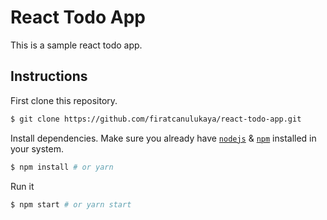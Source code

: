 # React Todo App

This is a sample react todo app.

## Instructions

First clone this repository.
```bash
$ git clone https://github.com/firatcanulukaya/react-todo-app.git
```

Install dependencies. Make sure you already have [`nodejs`](https://nodejs.org/en/) & [`npm`](https://www.npmjs.com/) installed in your system.

```bash
$ npm install # or yarn
```

Run it
```bash
$ npm start # or yarn start
```